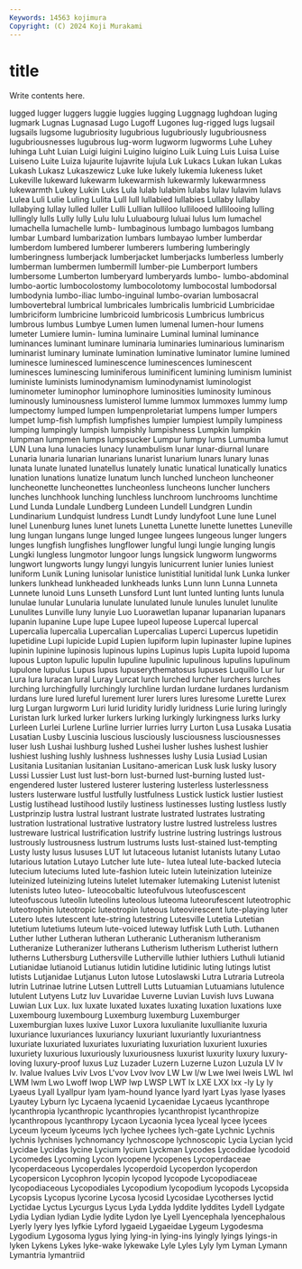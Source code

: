 ```yaml
---
Keywords: 14563 kojimura
Copyright: (C) 2024 Koji Murakami
---
```


# title

Write contents here.



lugged lugger luggers luggie luggies lugging Luggnagg lughdoan
luging lugmark Lugnas Lugnasad Lugo Lugoff Lugones lug-rigged lugs lugsail
lugsails lugsome lugubriosity lugubrious lugubriously lugubriousness lugubriousnesses lugubrous lug-worm lugworm
lugworms Luhe Luhey luhinga Luht Luian Luigi luigini Luigino luigino
Luik Luing Luis Luisa Luise Luiseno Luite Luiza lujaurite lujavrite
lujula Luk Lukacs Lukan lukan Lukas Lukash Lukasz Lukaszewicz Luke
luke lukely lukemia lukeness luket Lukeville lukeward lukewarm lukewarmish lukewarmly
lukewarmness lukewarmth Lukey Lukin Luks Lula lulab lulabim lulabs lulav
lulavim lulavs Lulea Luli Lulie Luling Lulita Lull lull lullabied
lullabies Lullaby lullaby lullabying lullay lulled luller Lulli Lullian lulliloo
lullilooed lullilooing lulling lullingly lulls Lully lully Lulu lulu Luluabourg
luluai lulus lum lumachel lumachella lumachelle lumb- lumbaginous lumbago lumbagos
lumbang lumbar Lumbard lumbarization lumbars lumbayao lumber lumberdar lumberdom lumbered
lumberer lumberers lumbering lumberingly lumberingness lumberjack lumberjacket lumberjacks lumberless lumberly
lumberman lumbermen lumbermill lumber-pie Lumberport lumbers lumbersome Lumberton lumberyard lumberyards
lumbo- lumbo-abdominal lumbo-aortic lumbocolostomy lumbocolotomy lumbocostal lumbodorsal lumbodynia lumbo-iliac lumbo-inguinal
lumbo-ovarian lumbosacral lumbovertebral lumbrical lumbricales lumbricalis lumbricid Lumbricidae lumbriciform lumbricine
lumbricoid lumbricosis Lumbricus lumbricus lumbrous lumbus Lumbye Lumen lumen lumenal
lumen-hour lumens lumeter Lumiere lumin- lumina luminaire Luminal luminal luminance
luminances luminant luminare luminaria luminaries luminarious luminarism luminarist luminary luminate
lumination luminative luminator lumine lumined luminesce luminesced luminescence luminescences luminescent
luminesces luminescing luminiferous luminificent lumining luminism luminist luministe luminists luminodynamism
luminodynamist luminologist luminometer luminophor luminophore luminosities luminosity luminous luminously luminousness
lumisterol lumme lummox lummoxes lummy lump lumpectomy lumped lumpen lumpenproletariat
lumpens lumper lumpers lumpet lump-fish lumpfish lumpfishes lumpier lumpiest lumpily
lumpiness lumping lumpingly lumpish lumpishly lumpishness Lumpkin lumpkin lumpman lumpmen
lumps lumpsucker Lumpur lumpy lums Lumumba lumut LUN Luna luna
lunacies lunacy lunambulism lunar lunar-diurnal lunare Lunaria lunaria lunarian lunarians
lunarist lunarium lunars lunary lunas lunata lunate lunated lunatellus lunately
lunatic lunatical lunatically lunatics lunation lunations lunatize lunatum lunch lunched
luncheon luncheoner luncheonette luncheonettes luncheonless luncheons luncher lunchers lunches lunchhook
lunching lunchless lunchroom lunchrooms lunchtime Lund Lunda Lundale Lundberg Lundeen
Lundell Lundgren Lundin Lundinarium Lundquist lundress Lundt Lundy lundyfoot Lune
lune Lunel lunel Lunenburg lunes lunet lunets Lunetta Lunette lunette
lunettes Luneville lung lungan lungans lunge lunged lungee lungees lungeous
lunger lungers lunges lungfish lungfishes lungflower lungful lungi lungie lunging
lungis Lungki lungless lungmotor lungoor lungs lungsick lungworm lungworms lungwort
lungworts lungy lungyi lungyis lunicurrent lunier lunies luniest luniform Lunik
Luning lunisolar lunistice lunistitial lunitidal lunk Lunka lunker lunkers lunkhead
lunkheaded lunkheads lunks Lunn lunn Lunna Lunneta Lunnete lunoid Luns
Lunseth Lunsford Lunt lunt lunted lunting lunts lunula lunulae lunular
Lunularia lunulate lunulated lunule lunules lunulet lunulite Lunulites Lunville luny
lunyie Luo Luorawetlan lupanar lupanarian lupanars lupanin lupanine Lupe lupe
Lupee lupeol lupeose Lupercal lupercal Lupercalia lupercalia Lupercalian Lupercalias Luperci
Lupercus lupetidin lupetidine Lupi lupicide Lupid Lupien lupiform lupin lupinaster
lupine lupines lupinin lupinine lupinosis lupinous lupins Lupinus lupis Lupita
lupoid lupoma lupous Lupton lupulic lupulin lupuline lupulinic lupulinous lupulins
lupulinum lupulone lupulus Lupus lupus lupuserythematosus lupuses Luquillo Lur lur
Lura lura luracan lural Luray Lurcat lurch lurched lurcher lurchers
lurches lurching lurchingfully lurchingly lurchline lurdan lurdane lurdanes lurdanism lurdans
lure lured lureful lurement lurer lurers lures luresome Lurette Lurex
lurg Lurgan lurgworm Luri lurid luridity luridly luridness Lurie luring
luringly Luristan lurk lurked lurker lurkers lurking lurkingly lurkingness lurks
lurky Lurleen Lurlei Lurlene Lurline lurrier lurries lurry Lurton Lusa
Lusaka Lusatia Lusatian Lusby Luscinia luscious lusciously lusciousness lusciousnesses luser
lush Lushai lushburg lushed Lushei lusher lushes lushest lushier lushiest
lushing lushly lushness lushnesses lushy Lusia Lusiad Lusian Lusitania Lusitanian
lusitanian Lusitano-american Lusk lusk lusky lusory Lussi Lussier Lust lust
lust-born lust-burned lust-burning lusted lust-engendered luster lustered lusterer lustering lusterless
lusterlessness lusters lusterware lustful lustfully lustfulness Lustick lustick lustier lustiest
Lustig lustihead lustihood lustily lustiness lustinesses lusting lustless lustly Lustprinzip
lustra lustral lustrant lustrate lustrated lustrates lustrating lustration lustrational lustrative
lustratory lustre lustred lustreless lustres lustreware lustrical lustrification lustrify lustrine
lustring lustrings lustrous lustrously lustrousness lustrum lustrums lusts lust-stained lust-tempting
Lusty lusty lusus lususes LUT lut lutaceous lutanist lutanists lutany
Lutao lutarious lutation Lutayo Lutcher lute lute- lutea luteal lute-backed
lutecia lutecium luteciums luted lute-fashion luteic lutein luteinization luteinize luteinized
luteinizing luteins lutelet lutemaker lutemaking Lutenist lutenist lutenists luteo luteo-
luteocobaltic luteofulvous luteofuscescent luteofuscous luteolin luteolins luteolous luteoma luteorufescent luteotrophic
luteotrophin luteotropic luteotropin luteous luteovirescent lute-playing luter Lutero lutes lutescent
lute-string lutestring Lutesville Lutetia Lutetian lutetium lutetiums luteum lute-voiced luteway
lutfisk Luth Luth. Luthanen Luther luther Lutheran lutheran Lutheranic Lutheranism
lutheranism Lutheranize Lutheranizer lutherans Lutherism lutherism Lutherist luthern lutherns Luthersburg
Luthersville Lutherville luthier luthiers Luthuli lutianid Lutianidae lutianoid Lutianus lutidin
lutidine lutidinic luting lutings lutist lutists Lutjanidae Lutjanus Luton lutose
Lutoslawski Lutra Lutraria Lutreola lutrin Lutrinae lutrine Lutsen Luttrell Lutts
Lutuamian Lutuamians lutulence lutulent Lutyens Lutz luv Luvaridae Luverne Luvian
Luvish luvs Luwana Luwian Lux Lux. lux luxate luxated luxates
luxating luxation luxations luxe Luxembourg luxembourg Luxemburg luxemburg Luxemburger Luxemburgian
luxes luxive Luxor Luxora luxulianite luxullianite luxuria luxuriance luxuriances luxuriancy
luxuriant luxuriantly luxuriantness luxuriate luxuriated luxuriates luxuriating luxuriation luxurient luxuries
luxuriety luxurious luxuriously luxuriousness luxurist luxurity luxury luxury-loving luxury-proof luxus
Luz Luzader Luzern Luzerne Luzon Luzula LV lv lv. lvalue
lvalues Lviv Lvos L'vov Lvov lvov LW Lw l/w Lwe
lwei lweis LWL lwl LWM lwm Lwo Lwoff lwop LWP
lwp LWSP LWT lx LXE LXX lxx -ly Ly ly
Lyaeus Lyall Lyallpur lyam lyam-hound lyance lyard lyart Lyas lyase
lyases Lyautey Lyburn lyc Lycaena lycaenid Lycaenidae Lycaeus lycanthrope lycanthropia
lycanthropic lycanthropies lycanthropist lycanthropize lycanthropous lycanthropy Lycaon Lycaonia lycea lyceal
lycee lycees Lyceum lyceum lyceums lych lychee lychees lych-gate Lychnic
Lychnis lychnis lychnises lychnomancy lychnoscope lychnoscopic Lycia Lycian lycid Lycidae
Lycidas lycine Lycium lycium Lyckman Lycodes Lycodidae lycodoid Lycomedes Lycoming
Lycon lycopene lycopenes Lycoperdaceae lycoperdaceous Lycoperdales lycoperdoid Lycoperdon lycoperdon Lycopersicon
Lycophron lycopin lycopod lycopode Lycopodiaceae lycopodiaceous Lycopodiales Lycopodium lycopodium lycopods
Lycopsida Lycopsis Lycopus lycorine Lycosa lycosid Lycosidae Lycotherses lyctid Lyctidae
Lyctus Lycurgus Lycus Lyda Lydda lyddite lyddites Lydell Lydgate Lydia
Lydian lydian Lydie lydite Lydon lye Lyell Lyencephala lyencephalous Lyerly
lyery lyes lyfkie Lyford lygaeid Lygaeidae Lygeum Lygodesma Lygodium Lygosoma
lygus lying lying-in lying-ins lyingly lyings lyings-in lyken Lykens Lykes
lyke-wake lykewake Lyle Lyles Lyly lym Lyman Lymann Lymantria lymantriid
